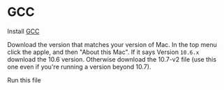 GCC
====

Install [GCC](https://github.com/kennethreitz/osx-gcc-installer/downloads)

Download the version that matches your version of Mac.  In the top menu click the apple, and then "About this Mac".  If it says Version `10.6.x` download the 10.6 version.  Otherwise download the 10.7-v2 file (use this one even if you're running a version beyond 10.7).

Run this file


